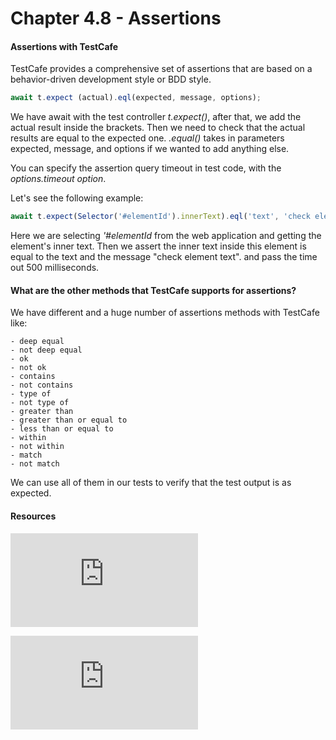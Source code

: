 # Chapter 4.8 - Assertions

#### Assertions with TestCafe

TestCafe provides a comprehensive set of assertions that are based on a behavior-driven development style or BDD style.

```javascript
await t.expect (actual).eql(expected, message, options);
```

We have await with the test controller *t.expect()*, after that, we add the actual result inside the brackets. Then we need to check that the actual results are equal to the expected one.
*.equal()* takes in parameters expected, message, and options if we wanted to add anything else.

You can specify the assertion query timeout in test code, with the *options.timeout option*.

Let's see the following example:

```javascript
await t.expect(Selector('#elementId').innerText).eql('text', 'check element text', {timeout: 500});
```

Here we are selecting *'#elementId* from the web application and getting the element's inner text. Then we assert the inner text inside this element is equal to the text and the message "check element text".
and pass the time out 500 milliseconds.

####  What are the other methods that TestCafe supports for assertions?

We have different and a huge number of assertions methods with TestCafe like:

    - deep equal
    - not deep equal
    - ok
    - not ok
    - contains
    - not contains
    - type of
    - not type of
    - greater than
    - greater than or equal to
    - less than or equal to
    - within
    - not within
    - match
    - not match

We can use all of them in our tests to verify that the test output is as expected.

#### Resources

![TestCafe - Organize Tests](https://devexpress.github.io/testcafe/documentation/guides/basic-guides/organize-tests.html)

![Source chapter 4.8](https://testautomationu.applitools.com/testcafe-tutorial/chapter4.8.html)
